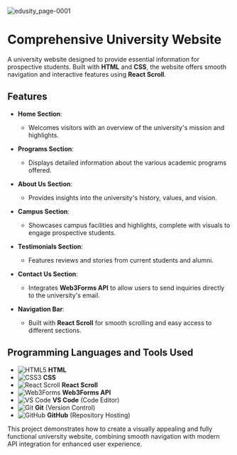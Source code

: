 ![edusity_page-0001](https://github.com/user-attachments/assets/ae6fd707-5bfb-482b-ba3d-37d96bdc3394)

# Comprehensive University Website  

A university website designed to provide essential information for prospective students. Built with **HTML** and **CSS**, the website offers smooth navigation and interactive features using **React Scroll**.  

## Features  

- **Home Section**:  
  - Welcomes visitors with an overview of the university's mission and highlights.  

- **Programs Section**:  
  - Displays detailed information about the various academic programs offered.  

- **About Us Section**:  
  - Provides insights into the university's history, values, and vision.  

- **Campus Section**:  
  - Showcases campus facilities and highlights, complete with visuals to engage prospective students.  

- **Testimonials Section**:  
  - Features reviews and stories from current students and alumni.  

- **Contact Us Section**:  
  - Integrates **Web3Forms API** to allow users to send inquiries directly to the university's email.  

- **Navigation Bar**:  
  - Built with **React Scroll** for smooth scrolling and easy access to different sections.  

## Programming Languages and Tools Used  

- ![HTML5](https://img.shields.io/badge/-HTML5-E34F26?logo=html5&logoColor=white&style=flat) **HTML**  
- ![CSS3](https://img.shields.io/badge/-CSS3-1572B6?logo=css3&logoColor=white&style=flat) **CSS**  
- ![React Scroll](https://img.shields.io/badge/-React%20Scroll-61DAFB?logo=react&logoColor=black&style=flat) **React Scroll**  
- ![Web3Forms](https://img.shields.io/badge/-Web3Forms-2E8B57?logoColor=white&style=flat) **Web3Forms API**  
- ![VS Code](https://img.shields.io/badge/-VS%20Code-007ACC?logo=visual-studio-code&logoColor=white&style=flat) **VS Code** (Code Editor)  
- ![Git](https://img.shields.io/badge/-Git-F05032?logo=git&logoColor=white&style=flat) **Git** (Version Control)  
- ![GitHub](https://img.shields.io/badge/-GitHub-181717?logo=github&logoColor=white&style=flat) **GitHub** (Repository Hosting)  

This project demonstrates how to create a visually appealing and fully functional university website, combining smooth navigation with modern API integration for enhanced user experience.  
